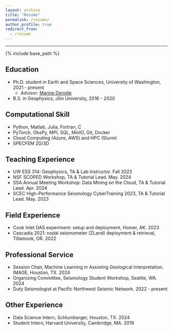 ```yaml
---
layout: archive
title: "Resume"
permalink: /resume/
author_profile: true
redirect_from:
  - /resume
---
```

---
{% include base_path %}

<h2>Education</h2>

* Ph.D. student in Earth and Space Sciences, University of Washington, 2021 - present
  * Advisor: [Marine Denolle](https://ess.uw.edu/people/marine-denolle/)
* B.S. in Geophysics, Jilin University, 2016 - 2020

<h2>Computational Skill</h2>

* Python, Matlab, Julia, Fortran, C
* PyTorch, ObsPy, MPI, SQL, MinIO, Git, Docker
* Cloud Computing (Azure, AWS) and HPC (Slurm)
* SPECFEM 2D/3D

<h2>Teaching Experience</h2>

* UW ESS 314: Geophysics, TA & Lab Instructor. Fall 2023
* NSF SCOPED Workshop, TA & Tutorial Lead. May. 2024
* SSA Annual Meeting Workshop: Data Mining on the Cloud, TA & Tutorial Lead. Apr. 2024
*	SCEC High-Performance Seismology CyberTraining 2023, TA & Tutorial Lead. May. 2023

<h2>Field Experience</h2>

* Cook Inlet DAS experiment: setup and deployment, Homer, AK. 2023
*	Cascadia 2021: nodal seismometer (ZLand) deployment & retrieval, Tillamook, OR. 2022

<h2>Professional Service</h2>

* Session Chair, Machine Learning in Assisting Geological Interpretation. IMAGE, Houston, TX. 2024
* Organizing Committee, Seismology Student Workshop, Seattle, WA. 2024
* Duty Seismologist at Pacific Northwest Seismic Network. 2022 - present

<h2>Other Experience</h2>

* Data Science Intern, Schlumberger, Houston, TX. 2024
* Student Intern, Harvard University, Cambridge, MA. 2019